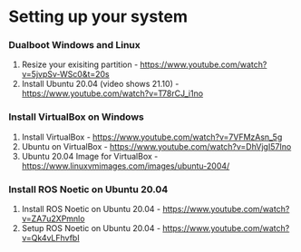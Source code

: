 # Setting up your system

### Dualboot Windows and Linux
1. Resize your exisiting partition - https://www.youtube.com/watch?v=5jvpSv-WSc0&t=20s 
2. Install Ubuntu 20.04 (video shows 21.10) - https://www.youtube.com/watch?v=T78rCJ_i1no
   
### Install VirtualBox on Windows
1. Install VirtualBox - https://www.youtube.com/watch?v=7VFMzAsn_5g
2. Ubuntu on VirtualBox - https://www.youtube.com/watch?v=DhVjgI57Ino
3. Ubuntu 20.04 Image for VirtualBox - https://www.linuxvmimages.com/images/ubuntu-2004/

### Install ROS Noetic on Ubuntu 20.04
1. Install ROS Noetic on Ubuntu 20.04 - https://www.youtube.com/watch?v=ZA7u2XPmnlo
2. Setup ROS Noetic on Ubuntu 20.04 - https://www.youtube.com/watch?v=Qk4vLFhvfbI
